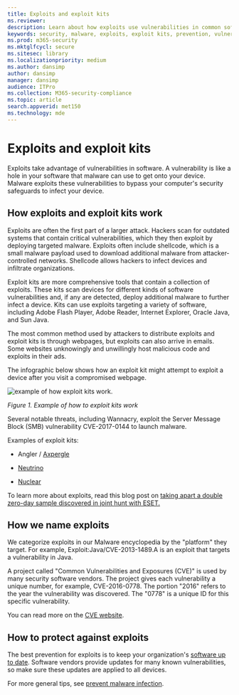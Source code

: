 ```yaml
---
title: Exploits and exploit kits
ms.reviewer: 
description: Learn about how exploits use vulnerabilities in common software to give attackers access to your computer and install other malware.
keywords: security, malware, exploits, exploit kits, prevention, vulnerabilities, Microsoft, Exploit malware family, exploits, java, flash, adobe, update software, prevent exploits, exploit pack, vulnerability, 0-day, holes, weaknesses, attack, Flash, Adobe, out-of-date software, out of date software, update, update software, reinfection, Java cache, reinfected,  won't remove, won't clean, still detects, full scan, MSE, Defender, WDSI, MMPC, Microsoft Malware Protection Center
ms.prod: m365-security
ms.mktglfcycl: secure
ms.sitesec: library
ms.localizationpriority: medium
ms.author: dansimp
author: dansimp
manager: dansimp
audience: ITPro
ms.collection: M365-security-compliance
ms.topic: article
search.appverid: met150
ms.technology: mde
---
```

# Exploits and exploit kits

Exploits take advantage of vulnerabilities in software. A vulnerability is like a hole in your software that malware can use to get onto your device. Malware exploits these vulnerabilities to bypass your computer's security safeguards to infect your device.

## How exploits and exploit kits work

Exploits are often the first part of a larger attack. Hackers scan for outdated systems that contain critical vulnerabilities, which they then exploit by deploying targeted malware. Exploits often include shellcode, which is a small malware payload used to download additional malware from attacker-controlled networks. Shellcode allows hackers to infect devices and infiltrate organizations.

Exploit kits are more comprehensive tools that contain a collection of exploits. These kits scan devices for different kinds of software vulnerabilities and, if any are detected, deploy additional malware to further infect a device. Kits can use exploits targeting a variety of software, including Adobe Flash Player, Adobe Reader, Internet Explorer, Oracle Java, and Sun Java.

The most common method used by attackers to distribute exploits and exploit kits is through webpages, but exploits can also arrive in emails. Some websites unknowingly and unwillingly host malicious code and exploits in their ads.

The infographic below shows how an exploit kit might attempt to exploit a device after you visit a compromised webpage.

![example of how exploit kits work.](./images/ExploitKit.png)

*Figure 1. Example of how to exploit kits work*

Several notable threats, including Wannacry, exploit the Server Message Block (SMB) vulnerability CVE-2017-0144 to launch malware.

Examples of exploit kits:

- Angler / [Axpergle](https://www.microsoft.com/en-us/wdsi/threats/malware-encyclopedia-description?name=JS/Axpergle)

- [Neutrino](https://www.microsoft.com/en-us/wdsi/threats/malware-encyclopedia-description?name=JS/NeutrinoEK)

- [Nuclear](https://www.microsoft.com/en-us/wdsi/threats/malware-encyclopedia-description?name=JS/Neclu)

To learn more about exploits, read this blog post on [taking apart a double zero-day sample discovered in joint hunt with ESET.](https://cloudblogs.microsoft.com/microsoftsecure/2018/07/02/taking-apart-a-double-zero-day-sample-discovered-in-joint-hunt-with-eset/)

## How we name exploits

We categorize exploits in our Malware encyclopedia by the "platform" they target. For example, Exploit:Java/CVE-2013-1489.A is an exploit that targets a vulnerability in Java.

A project called "Common Vulnerabilities and Exposures (CVE)" is used by many security software vendors. The project gives each vulnerability a unique number, for example, CVE-2016-0778.
The portion "2016" refers to the year the vulnerability was discovered. The "0778" is a unique ID for this specific vulnerability.

You can read more on the [CVE website](https://cve.mitre.org/).

## How to protect against exploits

The best prevention for exploits is to keep your organization's [software up to date](https://portal.msrc.microsoft.com/). Software vendors provide updates for many known vulnerabilities, so make sure these updates are applied to all devices.

For more general tips, see [prevent malware infection](prevent-malware-infection.md).
